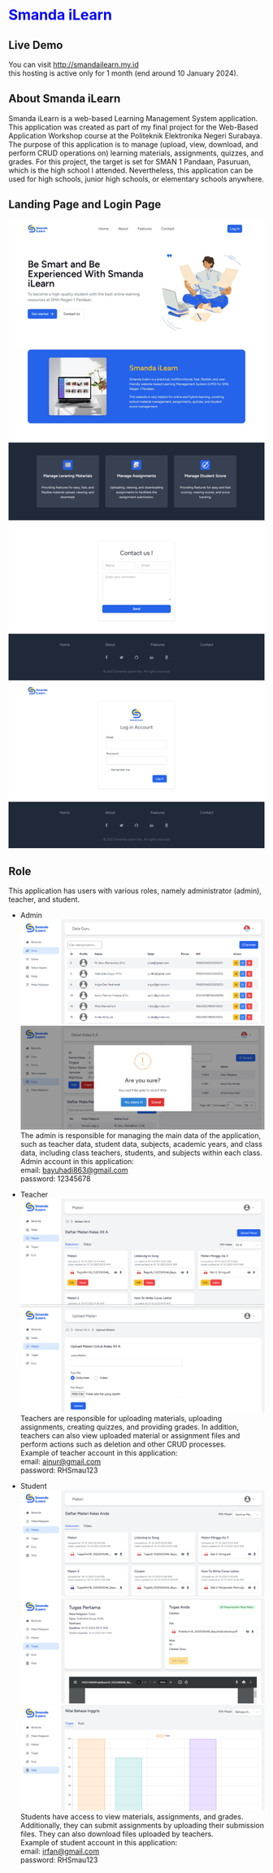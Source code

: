 <h1 style="color: blue;">Smanda iLearn</h1>

## Live Demo

You can visit http://smandailearn.my.id <br> this hosting is active only for 1
month (end around 10 January 2024).

## About Smanda iLearn

Smanda iLearn is a web-based Learning Management System application. This
application was created as part of my final project for the Web-Based
Application Workshop course at the Politeknik Elektronika Negeri Surabaya. The
purpose of this application is to manage (upload, view, download, and perform
CRUD operations on) learning materials, assignments, quizzes, and grades. For
this project, the target is set for SMAN 1 Pandaan, Pasuruan, which is the high
school I attended. Nevertheless, this application can be used for high schools,
junior high schools, or elementary schools anywhere.

## Landing Page and Login Page

![Alt text](image-1.png) ![Alt text](image-2.png)

## Role

This application has users with various roles, namely administrator (admin),
teacher, and student.

- Admin <br> ![Alt text](image-3.png) <br> ![Alt text](image-4.png) <br> The
  admin is responsible for managing the main data of the application, such as
  teacher data, student data, subjects, academic years, and class data,
  including class teachers, students, and subjects within each class. <br> Admin
  account in this application: <br> email: bayuhadi863@gmail.com <br> password:
  12345678

- Teacher <br> ![Alt text](image-5.png) <br> ![Alt text](image-6.png) <br>
  Teachers are responsible for uploading materials, uploading assignments,
  creating quizzes, and providing grades. In addition, teachers can also view
  uploaded material or assignment files and perform actions such as deletion and
  other CRUD processes. <br> Example of teacher account in this application:
  <br> email: ainur@gmail.com <br> password: RHSmau123

- Student <br> ![Alt text](image-7.png) <br> ![Alt text](image-8.png) <br>
  ![Alt text](image-9.png) <br> Students have access to view materials,
  assignments, and grades. Additionally, they can submit assignments by
  uploading their submission files. They can also download files uploaded by
  teachers. <br> Example of student account in this application: <br> email:
  irfan@gmail.com <br> password: RHSmau123
